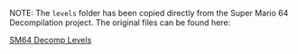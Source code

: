 NOTE: The `levels` folder has been copied directly from the Super Mario 64 Decompilation project. The original files can be found here:

[SM64 Decomp Levels](https://github.com/n64decomp/sm64/tree/master/levels)